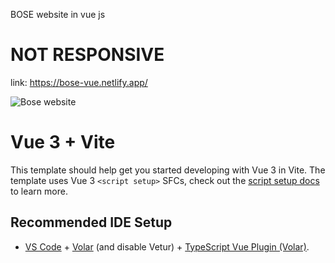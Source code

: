 
BOSE website in vue js

# NOT RESPONSIVE

link: https://bose-vue.netlify.app/

![Bose website](https://github.com/DavidAkerele/Bose-vue/assets/104978550/baaab529-8876-4089-b11d-722efaee7503)






# Vue 3 + Vite

This template should help get you started developing with Vue 3 in Vite. The template uses Vue 3 `<script setup>` SFCs, check out the [script setup docs](https://v3.vuejs.org/api/sfc-script-setup.html#sfc-script-setup) to learn more.

## Recommended IDE Setup

- [VS Code](https://code.visualstudio.com/) + [Volar](https://marketplace.visualstudio.com/items?itemName=Vue.volar) (and disable Vetur) + [TypeScript Vue Plugin (Volar)](https://marketplace.visualstudio.com/items?itemName=Vue.vscode-typescript-vue-plugin).
